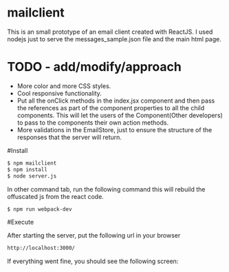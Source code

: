 # mailclient
This is an small prototype of an email client created with ReactJS. I used nodejs just to serve the messages_sample.json file and the main html page. 

# TODO - add/modify/approach

 - More color and more CSS styles.
 - Cool responsive functionality.
 - Put all the onClick methods in the index.jsx component and then pass the references as part of the component properties to all the child components. This will let the users of the Component(Other developers) to pass to the components their own action methods. 
 - More validations in the EmailStore, just to ensure the structure of the responses that the server will return.


#Install

```sh
$ npm mailclient 
$ npm install 
$ node server.js
```
In other command tab, run the following command this will rebuild the offuscated js from the react code.

```sh 
$ npm run webpack-dev
```

#Execute

After starting the server, put the following url in your browser

```sh 
http://localhost:3000/
```
If everything went fine, you should see the following screen:



